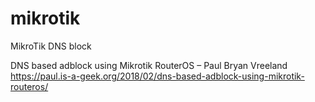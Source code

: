 mikrotik
========

MikroTik DNS block

DNS based adblock using Mikrotik RouterOS – Paul Bryan Vreeland 
https://paul.is-a-geek.org/2018/02/dns-based-adblock-using-mikrotik-routeros/

